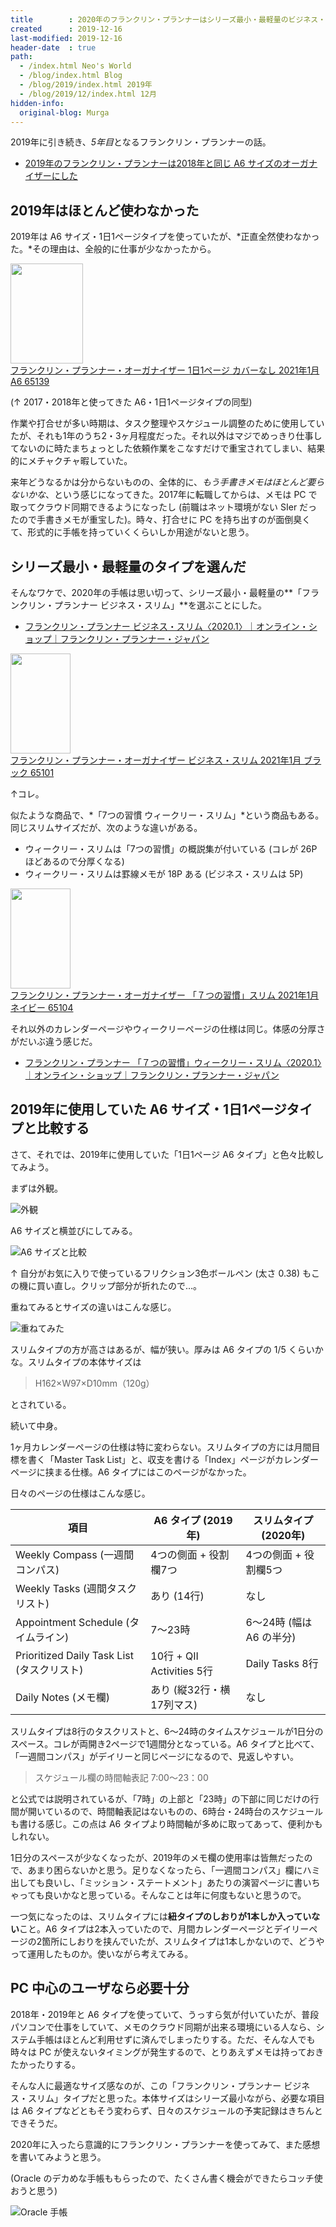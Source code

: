 ```yaml
---
title        : 2020年のフランクリン・プランナーはシリーズ最小・最軽量のビジネス・オーガナイザー・スリムにした
created      : 2019-12-16
last-modified: 2019-12-16
header-date  : true
path:
  - /index.html Neo's World
  - /blog/index.html Blog
  - /blog/2019/index.html 2019年
  - /blog/2019/12/index.html 12月
hidden-info:
  original-blog: Murga
---
```


2019年に引き続き、*5年目*となるフランクリン・プランナーの話。

- [2019年のフランクリン・プランナーは2018年と同じ A6 サイズのオーガナイザーにした](/blog/2018/12/25-01.html)

## 2019年はほとんど使わなかった

2019年は A6 サイズ・1日1ページタイプを使っていたが、*正直全然使わなかった。*その理由は、全般的に仕事が少なかったから。

<div class="ad-amazon">
  <div class="ad-amazon-image">
    <a href="https://www.amazon.co.jp/dp/B08HQJMTJM?tag=neos21-22&amp;linkCode=osi&amp;th=1&amp;psc=1">
      <img src="https://m.media-amazon.com/images/I/21QbVO6lWFL._SL160_.jpg" width="116" height="160">
    </a>
  </div>
  <div class="ad-amazon-info">
    <div class="ad-amazon-title">
      <a href="https://www.amazon.co.jp/dp/B08HQJMTJM?tag=neos21-22&amp;linkCode=osi&amp;th=1&amp;psc=1">フランクリン・プランナー・オーガナイザー 1日1ページ カバーなし 2021年1月 A6 65139</a>
    </div>
  </div>
</div>

(↑ 2017・2018年と使ってきた A6・1日1ページタイプの同型)

作業や打合せが多い時期は、タスク整理やスケジュール調整のために使用していたが、それも1年のうち2・3ヶ月程度だった。それ以外はマジでめっきり仕事してないのに時たまちょっとした依頼作業をこなすだけで重宝されてしまい、結果的にメチャクチャ暇していた。

来年どうなるかは分からないものの、全体的に、*もう手書きメモはほとんど要らないかな*、という感じになってきた。2017年に転職してからは、メモは PC で取ってクラウド同期できるようになったし (前職はネット環境がない SIer だったので手書きメモが重宝した)。時々、打合せに PC を持ち出すのが面倒臭くて、形式的に手帳を持っていくくらいしか用途がないと思う。

## シリーズ最小・最軽量のタイプを選んだ

そんなワケで、2020年の手帳は思い切って、シリーズ最小・最軽量の**「フランクリン・プランナー ビジネス・スリム」**を選ぶことにした。

- [フランクリン・プランナー ビジネス・スリム〈2020.1〉｜オンライン・ショップ｜フランクリン・プランナー・ジャパン](http://www.franklinplanner.co.jp/shopping/boundnotebook/slim_biz_weekly-20.html)

<div class="ad-amazon">
  <div class="ad-amazon-image">
    <a href="https://www.amazon.co.jp/dp/B08HQ9Q2TP?tag=neos21-22&amp;linkCode=osi&amp;th=1&amp;psc=1">
      <img src="https://m.media-amazon.com/images/I/31nmGaKMqvL._SL160_.jpg" width="96" height="160">
    </a>
  </div>
  <div class="ad-amazon-info">
    <div class="ad-amazon-title">
      <a href="https://www.amazon.co.jp/dp/B08HQ9Q2TP?tag=neos21-22&amp;linkCode=osi&amp;th=1&amp;psc=1">フランクリン・プランナー・オーガナイザー ビジネス・スリム 2021年1月 ブラック 65101</a>
    </div>
  </div>
</div>

↑コレ。

似たような商品で、*「7つの習慣 ウィークリー・スリム」*という商品もある。同じスリムサイズだが、次のような違いがある。

- ウィークリー・スリムは「7つの習慣」の概説集が付いている (コレが 26P ほどあるので分厚くなる)
- ウィークリー・スリムは罫線メモが 18P ある (ビジネス・スリムは 5P)

<div class="ad-amazon">
  <div class="ad-amazon-image">
    <a href="https://www.amazon.co.jp/dp/B08HQTH6BC?tag=neos21-22&amp;linkCode=osi&amp;th=1&amp;psc=1">
      <img src="https://m.media-amazon.com/images/I/31aPTffzN6L._SL160_.jpg" width="96" height="160">
    </a>
  </div>
  <div class="ad-amazon-info">
    <div class="ad-amazon-title">
      <a href="https://www.amazon.co.jp/dp/B08HQTH6BC?tag=neos21-22&amp;linkCode=osi&amp;th=1&amp;psc=1">フランクリン・プランナー・オーガナイザー 「７つの習慣」スリム 2021年1月 ネイビー 65104</a>
    </div>
  </div>
</div>

それ以外のカレンダーページやウィークリーページの仕様は同じ。体感の分厚さがだいぶ違う感じだ。

- [フランクリン・プランナー 「７つの習慣」ウィークリー・スリム〈2020.1〉｜オンライン・ショップ｜フランクリン・プランナー・ジャパン](http://www.franklinplanner.co.jp/shopping/boundnotebook/slim_7h_weekly-20.html)

## 2019年に使用していた A6 サイズ・1日1ページタイプと比較する

さて、それでは、2019年に使用していた「1日1ページ A6 タイプ」と色々比較してみよう。

まずは外観。

![外観](./16-01-01.jpg)

A6 サイズと横並びにしてみる。

![A6 サイズと比較](./16-01-02.jpg)

↑ 自分がお気に入りで使っているフリクション3色ボールペン (太さ 0.38) もこの機に買い直し。クリップ部分が折れたので…。

重ねてみるとサイズの違いはこんな感じ。

![重ねてみた](./16-01-03.jpg)

スリムタイプの方が高さはあるが、幅が狭い。厚みは A6 タイプの 1/5 くらいかな。スリムタイプの本体サイズは

> H162×W97×D10mm（120g）

とされている。

続いて中身。

1ヶ月カレンダーページの仕様は特に変わらない。スリムタイプの方には月間目標を書く「Master Task List」と、収支を書ける「Index」ページがカレンダーページに挟まる仕様。A6 タイプにはこのページがなかった。

日々のページの仕様はこんな感じ。

| 項目                                       | A6 タイプ (2019年)        | スリムタイプ (2020年)    |
|--------------------------------------------|---------------------------|--------------------------|
| Weekly Compass (一週間コンパス)            | 4つの側面 + 役割欄7つ     | 4つの側面 + 役割欄5つ    |
| Weekly Tasks (週間タスクリスト)            | あり (14行)               | なし                     |
| Appointment Schedule (タイムライン)        | 7〜23時                   | 6〜24時 (幅は A6 の半分) |
| Prioritized Daily Task List (タスクリスト) | 10行 + QII Activities 5行 | Daily Tasks 8行          |
| Daily Notes (メモ欄)                       | あり (縦32行・横17列マス) | なし                     |

スリムタイプは8行のタスクリストと、6〜24時のタイムスケジュールが1日分のスペース。コレが両開き2ページで1週間分となっている。A6 タイプと比べて、「一週間コンパス」がデイリーと同じページになるので、見返しやすい。

> スケジュール欄の時間軸表記 7:00～23：00

と公式では説明されているが、「7時」の上部と「23時」の下部に同じだけの行間が開いているので、時間軸表記はないものの、6時台・24時台のスケジュールも書ける感じ。この点は A6 タイプより時間軸が多めに取ってあって、便利かもしれない。

1日分のスペースが少なくなったが、2019年のメモ欄の使用率は皆無だったので、あまり困らないかと思う。足りなくなったら、「一週間コンパス」欄にハミ出しても良いし、「ミッション・ステートメント」あたりの演習ページに書いちゃっても良いかなと思っている。そんなことは年に何度もないと思うので。

一つ気になったのは、スリムタイプには**紐タイプのしおりが1本しか入っていない**こと。A6 タイプは2本入っていたので、月間カレンダーページとデイリーページの2箇所にしおりを挟んでいたが、スリムタイプは1本しかないので、どうやって運用したものか。使いながら考えてみる。

## PC 中心のユーザなら必要十分

2018年・2019年と A6 タイプを使っていて、うっすら気が付いていたが、普段パソコンで仕事をしていて、メモのクラウド同期が出来る環境にいる人なら、システム手帳はほとんど利用せずに済んでしまったりする。ただ、そんな人でも時々は PC が使えないタイミングが発生するので、とりあえずメモは持っておきたかったりする。

そんな人に最適なサイズ感なのが、この「フランクリン・プランナー ビジネス・スリム」タイプだと思った。本体サイズはシリーズ最小ながら、必要な項目は A6 タイプなどともそう変わらず、日々のスケジュールの予実記録はきちんとできそうだ。

2020年に入ったら意識的にフランクリン・プランナーを使ってみて、また感想を書いてみようと思う。

(Oracle のデカめな手帳ももらったので、たくさん書く機会ができたらコッチ使おうと思う)

![Oracle 手帳](./16-01-04.jpg)
